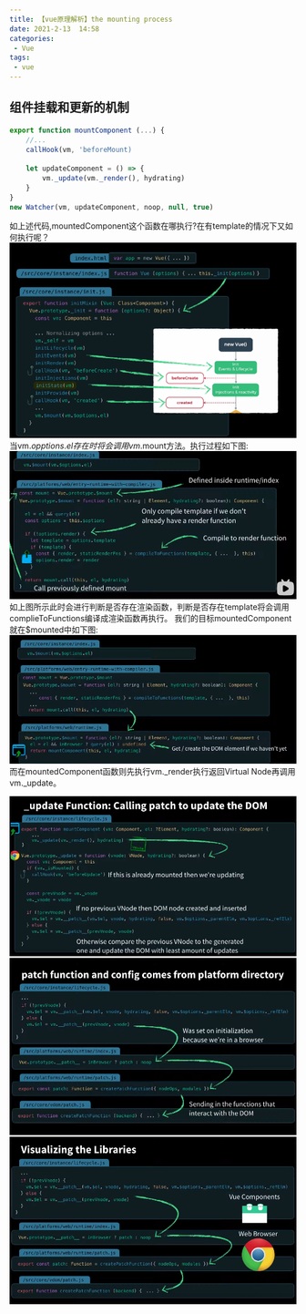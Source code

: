 ```yaml
---
title: 【vue原理解析】the mounting process
date: 2021-2-13  14:58
categories:
 - Vue
tags:
 - vue
---
```

## 组件挂载和更新的机制
```js
export function mountComponent (...) {
    //...
    callHook(vm, 'beforeMount)

    let updateComponent = () => {
        vm._update(vm._render(), hydrating)
    }
}
new Watcher(vm, updateComponent, noop, null, true)
```
如上述代码,mountedComponent这个函数在哪执行?在有template的情况下又如何执行呢？<br>
![An image](./vue-resource4.png)
当vm.$opptions.el存在时将会调用vm.$mount方法。执行过程如下图:<br>
![An image](./fn-com2.png)
如上图所示此时会进行判断是否存在渲染函数，判断是否存在template将会调用complieToFunctions编译成渲染函数再执行。
我们的目标mountedComponent就在$mounted中如下图:
![An image](./fn-com3.png)
而在mountedComponent函数则先执行vm._render执行返回Virtual Node再调用vm._update。

![An image](./fn-com6.png)
![An image](./fn-com5.png)
![An image](./fn-com4.png)

